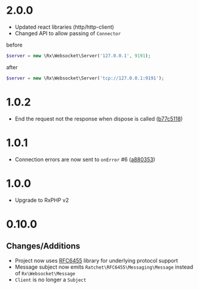 # 2.0.0

- Updated react libraries (http/http-client)
- Changed API to allow passing of `Connector`

before
```PHP
$server = new \Rx\Websocket\Server('127.0.0.1', 9191);
```
after
```PHP
$server = new \Rx\Websocket\Server('tcp://127.0.0.1:9191');
```

# 1.0.2

- End the request not the response when dispose is called ([b77c5118](https://github.com/RxPHP/RxWebsocket/commit/b77c5118c14d34e034b19383974337aec05d787a))

# 1.0.1

- Connection errors are now sent to `onError` #6 ([a880353](https://github.com/RxPHP/RxWebsocket/commit/a88035322fea54638d67d67985e8f938200155cd))

# 1.0.0

- Upgrade to RxPHP v2

# 0.10.0

## Changes/Additions

- Project now uses [RFC6455](https://github.com/ratchetphp/RFC6455) library for underlying protocol support
- Message subject now emits `Ratchet\RFC6455\Messaging\Message` instead of `Rx\Websocket\Message`
- `Client` is no longer a `Subject`
